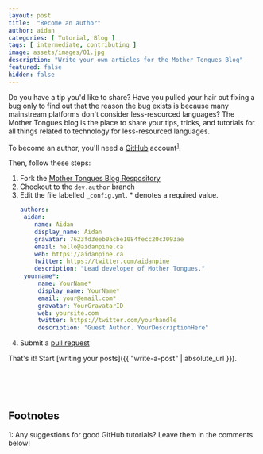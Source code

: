 ```yaml
---
layout: post
title:  "Become an author"
author: aidan
categories: [ Tutorial, Blog ]
tags: [ intermediate, contributing ]
image: assets/images/01.jpg
description: "Write your own articles for the Mother Tongues Blog"
featured: false
hidden: false
---
```


Do you have a tip you'd like to share? Have you pulled your hair out fixing a bug only to find out that the reason the bug exists is because many mainstream platforms don't consider less-resourced languages? The Mother Tongues blog is the place to share your tips, tricks, and tutorials for all things related to technology for less-resourced languages.

To become an author, you'll need a [GitHub](https://github.com) account<sup>[1](#github-footnote)</sup>.

Then, follow these steps:

1. Fork the [Mother Tongues Blog Respository](https://github.com/roedoejet/mothertongues-blog)
2. Checkout to the `dev.author` branch
3. Edit the file labelled `_config.yml`. * denotes a required value.
   ```yaml
   authors:
    aidan:
       name: Aidan
       display_name: Aidan
       gravatar: 7623fd3eeb0acbe1084fecc20c3093ae
       email: hello@aidanpine.ca
       web: https://aidanpine.ca
       twitter: https://twitter.com/aidanpine
       description: "Lead developer of Mother Tongues."
    yourname*:
        name: YourName*
        display_name: YourName*
        email: your@email.com*
        gravatar: YourGravatarID
        web: yoursite.com
        twitter: https://twitter.com/yourhandle
        description: "Guest Author. YourDescriptionHere"
    ```
4. Submit a [pull request](https://github.com/roedoejet/mothertongues-blog/pull/new/dev.author)

That's it! Start [writing your posts]({{ "write-a-post" | absolute_url }}).

<br> 
<br> 
<br>   

## Footnotes

<a name="github-footnote">1</a>: Any suggestions for good GitHub tutorials? Leave them in the comments below!


